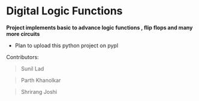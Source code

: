 # Digital Logic Functions

**Project implements basic to advance logic functions , flip flops and many more circuits**

* Plan to upload this python project on pypl

Contributors:
> Sunil Lad

> Parth Khanolkar

> Shrirang Joshi
